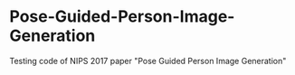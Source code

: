 # Pose-Guided-Person-Image-Generation
Testing code of NIPS 2017 paper "Pose Guided Person Image Generation"
